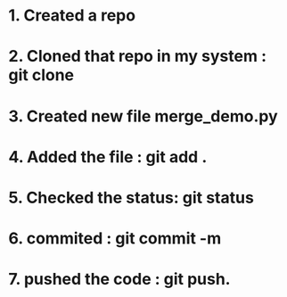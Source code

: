 # 1. Created a repo
# 2. Cloned that repo in my system : git clone
# 3. Created new file merge_demo.py
# 4. Added the file : git add .
# 5. Checked the status: git status
# 6. commited : git commit -m
# 7. pushed the code : git push.
